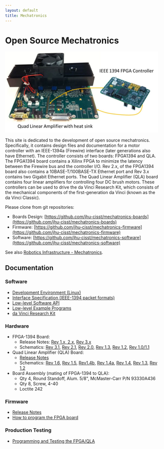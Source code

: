 ```yaml
---
layout: default
title: Mechatronics
---
```


# Open Source Mechatronics

<!-- pic here -->
<img src="./images/FirewireController.jpg" alt="FirewireController" style="width: 500px;"/>

This site is dedicated to the development of open source mechatronics. Specifically, it contains design files and documentation for a motor controller with an IEEE-1394a (Firewire) interface (later generations also have Ethernet). The controller consists of two boards: FPGA1394 and QLA. The FPGA1394 board contains a Xilinx FPGA to minimize the latency between the Firewire bus and the controller I/O. Rev 2.x, of the FPGA1394 board also contains a 10BASE-T/100BASE-TX Ethernet port and Rev 3.x contains two Gigabit Ethernet ports. The Quad Linear Amplifier (QLA) board contains four linear amplifiers for controlling four DC brush motors. These controllers can be used to drive the da Vinci Research Kit, which consists of the mechanical components of the first-generation da Vinci (known as the da Vinci Classic).

Please clone from git repositories:  
 - Boards Design: [https://github.com/jhu-cisst/mechatronics-boards](https://github.com/jhu-cisst/mechatronics-boards)  
 - Firmware: [https://github.com/jhu-cisst/mechatronics-firmware](https://github.com/jhu-cisst/mechatronics-firmware)  
 - Software: [https://github.com/jhu-cisst/mechatronics-software](https://github.com/jhu-cisst/mechatronics-software)  

See also  [Robotics Infrastructure - Mechatronics](http://lcsr.jhu.edu/robotics-infrastructure-development-project).


## Documentation

### Software
 * [Development Environment (Linux)](https://github.com/jhu-cisst/mechatronics-software/wiki/Development-Environment)
 * [Interface Specification (IEEE-1394 packet formats)](https://github.com/jhu-cisst/mechatronics-software/wiki/Interface-Specification)
 * [Low-level Software API](https://github.com/jhu-cisst/mechatronics-software/wiki/Low-Level-Software-API)
 * [Low-level Example Programs](https://github.com/jhu-cisst/mechatronics-software/wiki/Example-Programs)
 * [da Vinci Research Kit](https://github.com/jhu-dvrk/sawIntuitiveResearchKit/wiki)

### Hardware
 * FPGA-1394 Board:
   * Release Notes: [Rev 1.x, 2.x](https://github.com/jhu-cisst/FPGA1394#release-notes), [Rev 3.x](https://github.com/jhu-cisst/FPGA1394V3#release-notes)
   * Schematics: [Rev 3.1](https://github.com/jhu-cisst/FPGA1394V3/blob/main/FPGA1394V3-Schematics.pdf), [Rev 2.1](https://github.com/jhu-cisst/FPGA1394/blob/Rev2.1/FPGA1394-Schematics.pdf), [Rev 2.0](https://github.com/jhu-cisst/FPGA1394/blob/Rev2.0/FPGA1394-Schematics.pdf), [Rev 1.3](https://github.com/jhu-cisst/FPGA1394/blob/Rev1.3/FPGA1394-Schematics.pdf), [Rev 1.2](https://github.com/jhu-cisst/FPGA1394/blob/Rev1.2/FPGA1394-Schematics.pdf), [Rev 1.0/1.1](https://github.com/jhu-cisst/FPGA1394/blob/Rev1.1/FPGA1394-Schematics.pdf)
 * Quad Linear Amplifier (QLA) Board:
   * [Release Notes](https://github.com/jhu-cisst/QLA#release-notes)
   * Schematics: [Rev 1.6](https://github.com/jhu-cisst/QLA/blob/master/QLA-Schematics.pdf), [Rev 1.5](https://github.com/jhu-cisst/QLA/blob/Rev1.5/QLA-Schematics.pdf), [Rev1.4b](https://github.com/jhu-cisst/QLA/blob/Rev1.4b/QLA-Schematics.pdf), [Rev 1.4a](https://github.com/jhu-cisst/QLA/blob/Rev1.4a/QLA-Schematics.pdf), [Rev 1.4](https://github.com/jhu-cisst/QLA/blob/Rev1.4/QLA-Schematics.pdf), [Rev 1.3](https://github.com/jhu-cisst/QLA/blob/Rev1.3-2014/QLA-Schematics.pdf), [Rev 1.2](https://github.com/jhu-cisst/QLA/blob/Rev1.2/QLA-Schematics.pdf)
 * Board Assembly (mating of FPGA-1394 to QLA):
   * Qty 4, Round Standoff, Alum. 5/8", McMaster-Carr P/N 93330A436
   * Qty 8, Screw, 4-40
   * Loctite 242

### Firmware
 * [Release Notes](https://github.com/jhu-cisst/mechatronics-firmware/wiki/FPGA-Firmware-Release-Notes)
 * [How to program the FPGA board](https://github.com/jhu-cisst/mechatronics-firmware/wiki/FPGA-Program)

### Production Testing
 * [Programming and Testing the FPGA/QLA](https://github.com/jhu-cisst/mechatronics/wiki/ProductionTesting)
